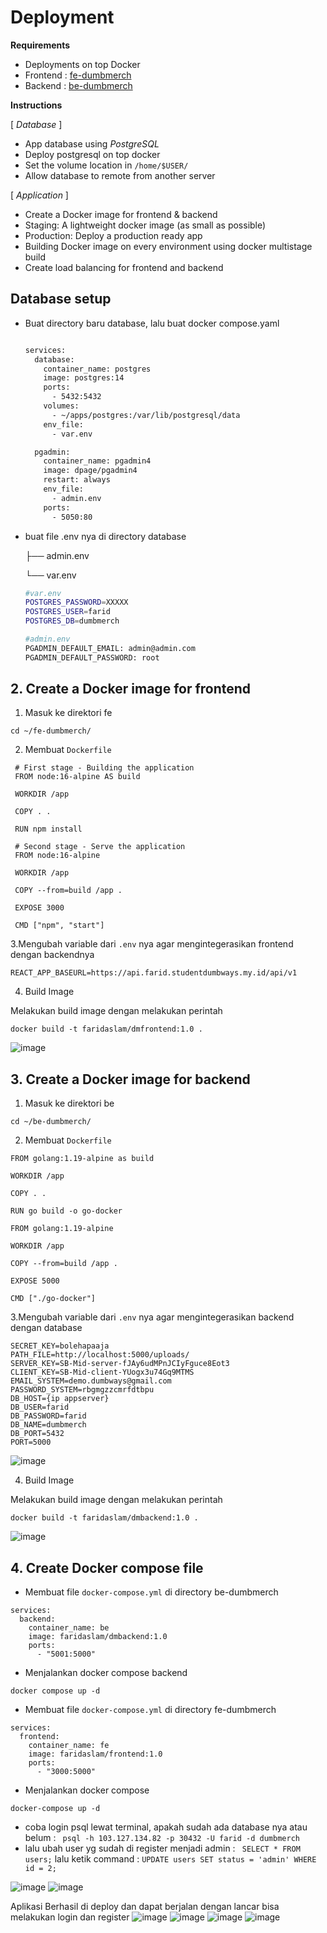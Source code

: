 # Deployment
**Requirements**

-   Deployments on top Docker
-   Frontend :  [fe-dumbmerch](https://github.com/demo-dumbways/fe-dumbmerch)
-   Backend :  [be-dumbmerch](https://github.com/demo-dumbways/be-dumbmerch)

**Instructions**

[ _Database_ ]

-   App database using  _PostgreSQL_
-   Deploy postgresql on top docker
-   Set the volume location in  `/home/$USER/`
-   Allow database to remote from another server

[ _Application_ ]

-   Create a Docker image for frontend & backend
-   Staging: A lightweight docker image (as small as possible)
-   Production: Deploy a production ready app
-   Building Docker image on every environment using docker multistage build
-   Create load balancing for frontend and backend

## Database setup
- Buat directory baru database, lalu buat docker compose.yaml
	```sh

	services:
	  database:
	    container_name: postgres
	    image: postgres:14
	    ports:
	      - 5432:5432
	    volumes:
	      - ~/apps/postgres:/var/lib/postgresql/data
	    env_file:
	      - var.env

	  pgadmin:
	    container_name: pgadmin4
	    image: dpage/pgadmin4
	    restart: always
	    env_file:
	      - admin.env
	    ports:
	      - 5050:80
	```
- buat file .env nya di directory database

	├── admin.env

	└── var.env

	```sh
	#var.env
	POSTGRES_PASSWORD=XXXXX
	POSTGRES_USER=farid
	POSTGRES_DB=dumbmerch

	#admin.env
	PGADMIN_DEFAULT_EMAIL: admin@admin.com
	PGADMIN_DEFAULT_PASSWORD: root

	```

## 2. Create a Docker image for frontend

1. Masuk ke direktori fe
```
cd ~/fe-dumbmerch/
```

2. Membuat ```Dockerfile```
```
 # First stage - Building the application
 FROM node:16-alpine AS build

 WORKDIR /app

 COPY . .

 RUN npm install

 # Second stage - Serve the application
 FROM node:16-alpine

 WORKDIR /app

 COPY --from=build /app .

 EXPOSE 3000

 CMD ["npm", "start"]
```

3.Mengubah variable dari ```.env``` nya agar mengintegerasikan frontend dengan backendnya
```
REACT_APP_BASEURL=https://api.farid.studentdumbways.my.id/api/v1
```

4. Build Image

Melakukan build image dengan melakukan perintah
```
docker build -t faridaslam/dmfrontend:1.0 .
```

![image](./images/febuild.png)

## 3. Create a Docker image for backend

1. Masuk ke direktori be
```
cd ~/be-dumbmerch/
```

2. Membuat ```Dockerfile```

```
FROM golang:1.19-alpine as build

WORKDIR /app    

COPY . .

RUN go build -o go-docker

FROM golang:1.19-alpine

WORKDIR /app
 
COPY --from=build /app .

EXPOSE 5000

CMD ["./go-docker"]
```

3.Mengubah variable dari ```.env``` nya agar mengintegerasikan backend dengan database
```
SECRET_KEY=bolehapaaja
PATH_FILE=http://localhost:5000/uploads/
SERVER_KEY=SB-Mid-server-fJAy6udMPnJCIyFguce8Eot3
CLIENT_KEY=SB-Mid-client-YUogx3u74Gq9MTMS
EMAIL_SYSTEM=demo.dumbways@gmail.com
PASSWORD_SYSTEM=rbgmgzzcmrfdtbpu
DB_HOST={ip appserver}
DB_USER=farid
DB_PASSWORD=farid
DB_NAME=dumbmerch
DB_PORT=5432
PORT=5000
```
![image](./images/dbbackend.png)

4. Build Image

 Melakukan build image dengan melakukan perintah
```
docker build -t faridaslam/dmbackend:1.0 .
```
 ![image](./images/buldbe.png)

## 4. Create Docker compose file

-  Membuat file ```docker-compose.yml``` di directory be-dumbmerch
```
services:
  backend:
    container_name: be
    image: faridaslam/dmbackend:1.0
    ports:
      - "5001:5000"

```

-  Menjalankan docker compose backend
```
docker compose up -d
```

-  Membuat file ```docker-compose.yml``` di directory fe-dumbmerch
```
services:
  frontend:
    container_name: fe
    image: faridaslam/frontend:1.0
    ports:
      - "3000:5000"

```

-  Menjalankan docker compose
```
docker-compose up -d
````

- coba login psql lewat terminal, apakah sudah ada database nya atau belum : ``` psql -h 103.127.134.82 -p 30432 -U farid -d dumbmerch```
- lalu ubah user yg sudah di register menjadi admin : ```
SELECT * FROM users;```
lalu ketik command : ```UPDATE users SET status = 'admin' WHERE id = 2;```


![image](./images/ahahaha2.png)
![image](./images/ahahaha1.png)


Aplikasi Berhasil di deploy dan dapat berjalan dengan lancar bisa melakukan login dan register
![image](./images/felogin.png)
![image](./images/fehasil.png)
![image](./images/fehasil1.png)
![image](./images/hasildeploybe.png)
